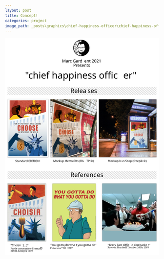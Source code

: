```yaml
---
layout: post
title: Concept!
categories: project
image_path: _posts\graphics\chief-happiness-officer\chief-happiness-officer.jpg
---
```


![Marc Gardent 2021 presents "Chief Happiness Officer"](chief-happiness-officer-post.svg)
